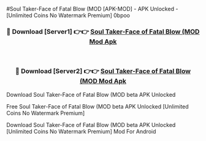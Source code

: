 #Soul Taker-Face of Fatal Blow (MOD [APK-MOD] - APK Unlocked - [Unlimited Coins No Watermark Premium] 0bpoo



<div align="center">

<h3>🔴 Download [Server1] 👉👉 <a href="https://momento.my/?title=Soul_Taker-Face_of_Fatal_Blow_(MOD">Soul Taker-Face of Fatal Blow (MOD Mod Apk</a></h3><br>

<h3>🔴 Download [Server2] 👉👉 <a href="https://momento.my/?title=Soul_Taker-Face_of_Fatal_Blow_(MOD">Soul Taker-Face of Fatal Blow (MOD Mod Apk</a></h3>
</div>



Download Soul Taker-Face of Fatal Blow (MOD beta APK Unlocked

Free Soul Taker-Face of Fatal Blow (MOD beta APK Unlocked [Unlimited Coins No Watermark Premium]

Download Soul Taker-Face of Fatal Blow (MOD beta APK Unlocked [Unlimited Coins No Watermark Premium] Mod For Android
